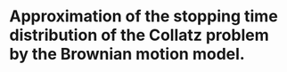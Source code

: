 # Approximation of the stopping time distribution of the Collatz problem by the Brownian motion model.

